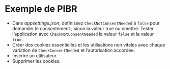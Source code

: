 # <a name="gdpr-sample"></a>Exemple de PIBR

* Dans *appsettings.json*, définissez `CheckNotConsentNeeded` à `false` pour demander le consentement ; sinon la valeur true ou omettre. Tester l’application avec `CheckNotConsentNeeded` la valeur `false` et la valeur `true`.
* Créer des cookies essentielles et les utilisations non vitales avec chaque variation de `CheckConsentNeeded` et l’autorisation accordée.
* Inscrire un utilisateur.
* Supprimer les cookies.
